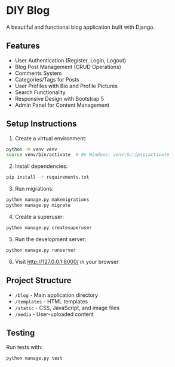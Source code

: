 # DIY Blog

A beautiful and functional blog application built with Django.

## Features

- User Authentication (Register, Login, Logout)
- Blog Post Management (CRUD Operations)
- Comments System
- Categories/Tags for Posts
- User Profiles with Bio and Profile Pictures
- Search Functionality
- Responsive Design with Bootstrap 5
- Admin Panel for Content Management

## Setup Instructions

1. Create a virtual environment:
```bash
python -m venv venv
source venv/bin/activate  # On Windows: venv\Scripts\activate
```

2. Install dependencies:
```bash
pip install -r requirements.txt
```

3. Run migrations:
```bash
python manage.py makemigrations
python manage.py migrate
```

4. Create a superuser:
```bash
python manage.py createsuperuser
```

5. Run the development server:
```bash
python manage.py runserver
```

6. Visit http://127.0.0.1:8000/ in your browser

## Project Structure

- `/blog` - Main application directory
- `/templates` - HTML templates
- `/static` - CSS, JavaScript, and image files
- `/media` - User-uploaded content

## Testing

Run tests with:
```bash
python manage.py test
``` 